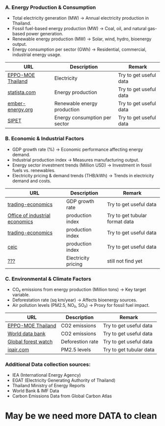 ### A. Energy Production & Consumption
- Total electricity generation (MW) → Annual electricity production in Thailand.
- Fossil fuel-based energy production (MW) → Coal, oil, and natural gas-based power generation.
- Renewable energy production (MW) → Solar, wind, hydro, bioenergy output.
- Energy consumption per sector (GWh) → Residential, commercial, industrial energy usage.

| URL              | Description                                                            | Remark 
|--------------------------|---------------------------------------------------------------------| -------------
| [EPPO-MOE Thailand](https://www.eppo.go.th/index.php/en/en-energystatistics/electricity-statistic) | Electricity | Try to get useful data
| [statista.com](https://www.statista.com/outlook/io/energy/renewable-energy/thailand) | Energy production | Try to get useful data
| [ember-energy.org](https://ember-energy.org/data/electricity-data-explorer/) | Renewable energy production | Try to get useful data
| [SIPET](https://www.sipet.org/power-sector-data-browser.aspx) | Energy consumption per sector | Try to get useful data

### B. Economic & Industrial Factors
- GDP growth rate (%) → Economic performance affecting energy demand.
- Industrial production index → Measures manufacturing output.
- Energy sector investment trends (Million USD) → Investment in fossil fuels vs. renewables.
- Electricity pricing & demand trends (THB/kWh) → Trends in electricity demand and costs.

| URL              | Description                                                            | Remark
|--------------------------|---------------------------------------------------------------------|-------
| [trading-economics](https://tradingeconomics.com/thailand/gdp-growth) | GDP growth rate | Try to get useful data
| [Office of industrial economics](https://www.oie.go.th/view/1/Home/EN-US) | production index | Try to get tubular format data
| [trading-economics](https://tradingeconomics.com/thailand/industrial-production) | production index | Try to get useful data
| [ceic](https://www.ceicdata.com/en/indicator/thailand/industrial-production-index-growth) | production index | Try to get useful data
| [???](https://google.com) | Electricity pricing | still not find yet

### C. Environmental & Climate Factors
- CO₂ emissions from energy production (Million tons) → Key target variable.
- Deforestation rate (sq km/year) → Affects bioenergy sources.
- Air pollution levels (PM2.5, NO₂, SO₂) → Proxy for fossil fuel impact.

| URL              | Description                                                            | Remark
|--------------------------|---------------------------------------------------------------------|-------
| [EPPO-MOE Thailand](https://www.eppo.go.th/index.php/en/en-energystatistics/co2-statistic) |CO2 emissions | Try to get useful data
| [World data bank](https://ourworldindata.org/co2/country/thailand) | CO2 emissions | Try to get useful data
| [Global forest watch](https://www.globalforestwatch.org/dashboards/country/THA/) | Deforestion rate | Try to get useful data
| [iqair.com](https://www.iqair.com/th-en/thailand?srsltid=AfmBOorP4n_3s6MnUDOPa4pHmAQ57SL-oyCFMHzb0Ja3lsOEp331LBhm) | PM2.5 levels | Try to get tubular data

### Additional Data collection sources: 

- IEA (International Energy Agency)
- EGAT (Electricity Generating Authority of Thailand)
- Thailand Ministry of Energy Reports
- World Bank & IMF Data
- Carbon Emissions Data from Global Carbon Atlas

# May be we need more DATA to clean